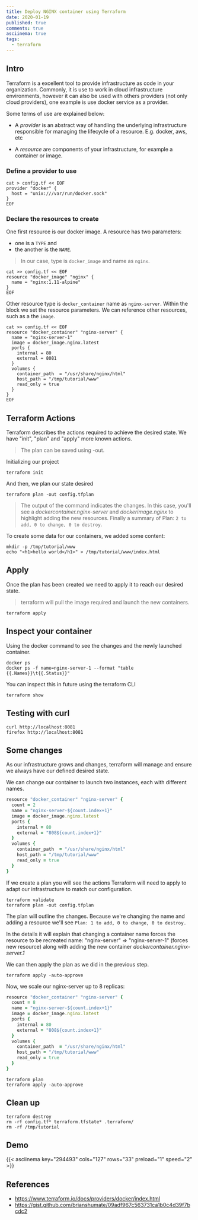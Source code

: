 ```yaml
---
title: Deploy NGINX container using Terraform
date: 2020-01-19
published: true
comments: true
asciinema: true
tags:
  - terraform
---
```


## Intro 

Terraform is a excellent tool to provide infrastructure as code in your organization. Commonly, it is use to work in cloud infrastructure environments, however it can also be used with others providers (not only cloud providers), one example is use docker service as a provider. 

Some terms of use are explained below:

* A _provider_ is an abstract way of handling the underlying infrastructure responsible for managing the lifecycle of a resource. E.g. docker, aws, etc

* A _resource_ are components of your infrastructure, for example a container or image.


### Define a provider to use

```shell
cat > config.tf << EOF
provider "docker" {
  host = "unix:///var/run/docker.sock"
}
EOF
```

### Declare the resources to create 

One first resource is our docker image. A resource has two parameters:

* one is a `TYPE` and 
* the another is the `NAME`. 

> In our case, type is `docker_image` and name as `nginx`. 

```shell
cat >> config.tf << EOF
resource "docker_image" "nginx" {
  name = "nginx:1.11-alpine"
}
EOF
```

Other resource type is `docker_container` name as `nginx-server`. Within the block we set the resource parameters. We can reference other resources, such as a the `image`.

```shell
cat >> config.tf << EOF
resource "docker_container" "nginx-server" {
  name = "nginx-server-1"
  image = docker_image.nginx.latest
  ports {
    internal = 80
    external = 8081
  }
  volumes {
    container_path  = "/usr/share/nginx/html"
    host_path = "/tmp/tutorial/www"
    read_only = true
  }
}
EOF
```

## Terraform Actions

Terraform describes the actions required to achieve the desired state. We have "init", "plan" and "apply" more known actions. 

> The plan can be saved using -out. 

Initializing our project 

```shell
terraform init
```

And then, we plan our state desired

```shell
terraform plan -out config.tfplan
```

> The output of the command indicates the changes. In this case, you'll see a _dockercontainer.nginx-server_ and _dockerimage.nginx_ to highlight adding the new resources.
> Finally a summary of Plan: `2 to add, 0 to change, 0 to destroy`.

To create some data for our containers, we added some content:

```shell
mkdir -p /tmp/tutorial/www
echo "<h1>hello world</h1>" > /tmp/tutorial/www/index.html
```

## Apply 

Once the plan has been created we need to apply it to reach our desired state.

> terraform will pull the image required and launch the new containers.

```shell
terraform apply
```

## Inspect your container 

Using the docker command to see the changes and the newly launched container.

```shell
docker ps
docker ps -f name=nginx-server-1 --format "table {{.Names}}\t{{.Status}}"
```

You can inspect this in future using the terraform CLI

```shell
terraform show
```

## Testing with curl

```shell
curl http://localhost:8081
firefox http://localhost:8081
```

## Some changes

As our infrastructure grows and changes, terraform will manage and ensure we always have our defined desired state.

We can change our container to launch two instances, each with different names.

```ruby
resource "docker_container" "nginx-server" {
  count = 2
  name = "nginx-server-${count.index+1}"
  image = docker_image.nginx.latest
  ports {
    internal = 80
    external = "808${count.index+1}"
  }
  volumes {
    container_path  = "/usr/share/nginx/html"
    host_path = "/tmp/tutorial/www"
    read_only = true
  }
}
```

If we create a plan you will see the actions Terraform will need to apply to adapt our infrastructure to match our configuration.

```shell
terraform validate
terraform plan -out config.tfplan
```

The plan will outline the changes. Because we're changing the name and adding a resource we'll see `Plan: 1 to add, 0 to change, 0 to destroy.`

In the details it will explain that changing a container name forces the resource to be recreated name: "nginx-server" => "nginx-server-1" (forces new resource) along with adding the new container _dockercontainer.nginx-server.1_

We can then apply the plan as we did in the previous step.

```shell
terraform apply -auto-approve
```

Now, we scale our nginx-server up to 8 replicas:

```ruby
resource "docker_container" "nginx-server" {
  count = 8
  name = "nginx-server-${count.index+1}"
  image = docker_image.nginx.latest
  ports {
    internal = 80
    external = "808${count.index+1}"
  }
  volumes {
    container_path  = "/usr/share/nginx/html"
    host_path = "/tmp/tutorial/www"
    read_only = true
  }
}
```

```shell
terraform plan
terraform apply -auto-approve
```

## Clean up

```shell
terraform destroy
rm -rf config.tf* terraform.tfstate* .terraform/
rm -rf /tmp/tutorial
```

## Demo

{{< asciinema key="294493" cols="127" rows="33" preload="1" speed="2" >}}

## References

- https://www.terraform.io/docs/providers/docker/index.html
- https://gist.github.com/brianshumate/09adf967c563731ca1b0c4d39f7bcdc2

